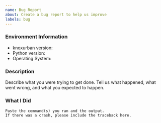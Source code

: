 ```yaml
---
name: Bug Report
about: Create a bug report to help us improve
labels: bug
---
```


<!-- Please search existing issues to avoid creating duplicates. -->

### Environment Information

-   knoxurban version:
-   Python version:
-   Operating System:

### Description

Describe what you were trying to get done.
Tell us what happened, what went wrong, and what you expected to happen.

### What I Did

```
Paste the command(s) you ran and the output.
If there was a crash, please include the traceback here.
```
